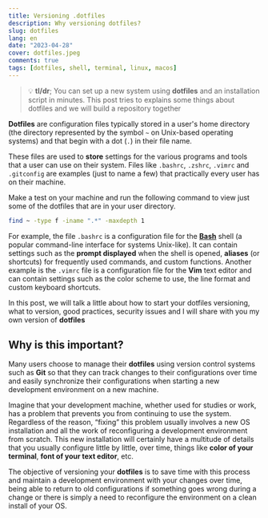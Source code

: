 ```yaml
---
title: Versioning .dotfiles
description: Why versioning dotfiles?
slug: dotfiles
lang: en
date: "2023-04-28"
cover: dotfiles.jpeg
comments: true
tags: [dotfiles, shell, terminal, linux, macos]
---
```


> 💡 **tl/dr**; You can set up a new system using **dotfiles** and an installation script in minutes. This post tries to explains some things about dotfiles and we will build a repository together

**Dotfiles** are configuration files typically stored in a user's home directory (the directory represented by the symbol `~` on Unix-based operating systems) and that begin with a dot (`.`) in their file name.

These files are used to **store** settings for the various programs and tools that a user can use on their system. Files like `.bashrc`, `.zshrc`, `.vimrc` and `.gitconfig` are examples (just to name a few) that practically every user has on their machine.

Make a test on your machine and run the following command to view just some of the dotfiles that are in your user directory.

```bash
find ~ -type f -iname ".*" -maxdepth 1
```

For example, the file `.bashrc` is a configuration file for the **[Bash](https://www.gnu.org/software/bash/)** shell (a popular command-line interface for systems Unix-like). It can contain settings such as the **prompt displayed** when the shell is opened, **aliases** (or shortcuts) for frequently used commands, and custom functions. Another example is the `.vimrc` file is a configuration file for the **Vim** text editor and can contain settings such as the color scheme to use, the line format and custom keyboard shortcuts.

In this post, we will talk a little about how to start your dotfiles versioning, what to version, good practices, security issues and I will share with you my own version of **dotfiles**

## Why is this important?

Many users choose to manage their **dotfiles** using version control systems such as **Git** so that they can track changes to their configurations over time and easily synchronize their configurations when starting a new development environment on a new machine.

Imagine that your development machine, whether used for studies or work, has a problem that prevents you from continuing to use the system. Regardless of the reason, “fixing” this problem usually involves a new OS installation and all the work of reconfiguring a development environment from scratch. This new installation will certainly have a multitude of details that you usually configure little by little, over time, things like **color of your terminal**, **font of your text editor**, etc.

The objective of versioning your **dotfiles** is to save time with this process and maintain a development environment with your changes over time, being able to return to old configurations if something goes wrong during a change or there is simply a need to reconfigure the environment on a clean install of your OS.
